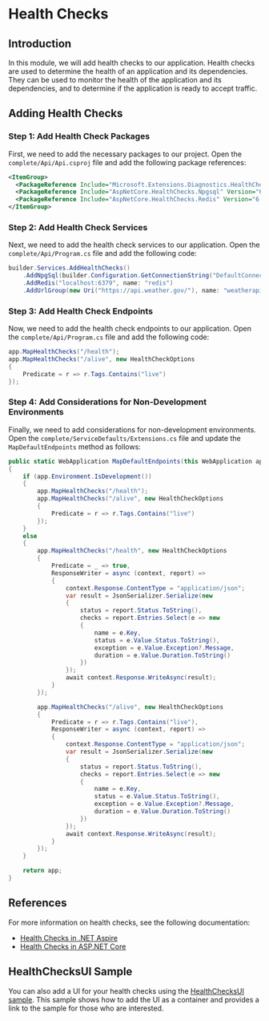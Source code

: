 # Health Checks

## Introduction

In this module, we will add health checks to our application. Health checks are used to determine the health of an application and its dependencies. They can be used to monitor the health of the application and its dependencies, and to determine if the application is ready to accept traffic.

## Adding Health Checks

### Step 1: Add Health Check Packages

First, we need to add the necessary packages to our project. Open the `complete/Api/Api.csproj` file and add the following package references:

```xml
<ItemGroup>
  <PackageReference Include="Microsoft.Extensions.Diagnostics.HealthChecks" Version="6.0.0" />
  <PackageReference Include="AspNetCore.HealthChecks.Npgsql" Version="6.0.0" />
  <PackageReference Include="AspNetCore.HealthChecks.Redis" Version="6.0.0" />
</ItemGroup>
```

### Step 2: Add Health Check Services

Next, we need to add the health check services to our application. Open the `complete/Api/Program.cs` file and add the following code:

```csharp
builder.Services.AddHealthChecks()
    .AddNpgSql(builder.Configuration.GetConnectionString("DefaultConnection"), name: "postgresql")
    .AddRedis("localhost:6379", name: "redis")
    .AddUrlGroup(new Uri("https://api.weather.gov/"), name: "weatherapi");
```

### Step 3: Add Health Check Endpoints

Now, we need to add the health check endpoints to our application. Open the `complete/Api/Program.cs` file and add the following code:

```csharp
app.MapHealthChecks("/health");
app.MapHealthChecks("/alive", new HealthCheckOptions
{
    Predicate = r => r.Tags.Contains("live")
});
```

### Step 4: Add Considerations for Non-Development Environments

Finally, we need to add considerations for non-development environments. Open the `complete/ServiceDefaults/Extensions.cs` file and update the `MapDefaultEndpoints` method as follows:

```csharp
public static WebApplication MapDefaultEndpoints(this WebApplication app)
{
    if (app.Environment.IsDevelopment())
    {
        app.MapHealthChecks("/health");
        app.MapHealthChecks("/alive", new HealthCheckOptions
        {
            Predicate = r => r.Tags.Contains("live")
        });
    }
    else
    {
        app.MapHealthChecks("/health", new HealthCheckOptions
        {
            Predicate = _ => true,
            ResponseWriter = async (context, report) =>
            {
                context.Response.ContentType = "application/json";
                var result = JsonSerializer.Serialize(new
                {
                    status = report.Status.ToString(),
                    checks = report.Entries.Select(e => new
                    {
                        name = e.Key,
                        status = e.Value.Status.ToString(),
                        exception = e.Value.Exception?.Message,
                        duration = e.Value.Duration.ToString()
                    })
                });
                await context.Response.WriteAsync(result);
            }
        });

        app.MapHealthChecks("/alive", new HealthCheckOptions
        {
            Predicate = r => r.Tags.Contains("live"),
            ResponseWriter = async (context, report) =>
            {
                context.Response.ContentType = "application/json";
                var result = JsonSerializer.Serialize(new
                {
                    status = report.Status.ToString(),
                    checks = report.Entries.Select(e => new
                    {
                        name = e.Key,
                        status = e.Value.Status.ToString(),
                        exception = e.Value.Exception?.Message,
                        duration = e.Value.Duration.ToString()
                    })
                });
                await context.Response.WriteAsync(result);
            }
        });
    }

    return app;
}
```

## References

For more information on health checks, see the following documentation:

- [Health Checks in .NET Aspire](https://learn.microsoft.com/en-us/dotnet/aspire/fundamentals/health-checks)
- [Health Checks in ASP.NET Core](https://learn.microsoft.com/en-us/aspnet/core/host-and-deploy/health-checks)

## HealthChecksUI Sample

You can also add a UI for your health checks using the [HealthChecksUI sample](https://github.com/dotnet/aspire-samples/tree/main/samples/HealthChecksUI). This sample shows how to add the UI as a container and provides a link to the sample for those who are interested.
